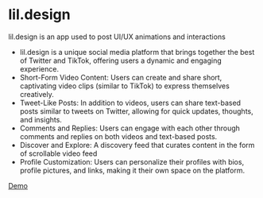 # lil.design
lil.design is an app used to post UI/UX animations and interactions
- lil.design is a unique social media platform that brings together the best of Twitter and TikTok, offering users a dynamic and engaging experience. 
- Short-Form Video Content: Users can create and share short, captivating video clips (similar to TikTok) to express themselves creatively. 
- Tweet-Like Posts: In addition to videos, users can share text-based posts similar to tweets on Twitter, allowing for quick updates, thoughts, and insights. 
- Comments and Replies: Users can engage with each other through comments and replies on both videos and text-based posts.
- Discover and Explore: A discovery feed that curates content in the form of scrollable video feed
- Profile Customization: Users can personalize their profiles with bios, profile pictures, and links, making it their own space on the platform.

[Demo](https://drive.google.com/file/d/17QtFkFp2aSc2xs-Bh0XwuuMkQEQk4SS1/view?usp=sharing)
